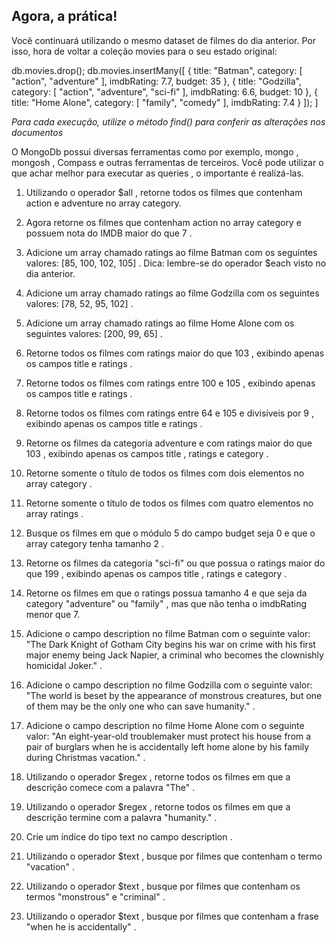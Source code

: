 ## Agora, a prática!
Você continuará utilizando o mesmo dataset de filmes do dia anterior. Por isso, hora de voltar a coleção movies para o seu estado original:

db.movies.drop();
db.movies.insertMany([
  {
    title: "Batman",
    category: [
      "action",
      "adventure"
    ],
    imdbRating: 7.7,
    budget: 35
  },
  {
    title: "Godzilla",
    category: [
      "action",
      "adventure",
      "sci-fi"
    ],
    imdbRating: 6.6,
    budget: 10
  },
  {
    title: "Home Alone",
    category: [
      "family",
      "comedy"
    ],
    imdbRating: 7.4
  }
]);
]


*Para cada execução, utilize o método find() para conferir as alterações nos documentos*

O MongoDb possui diversas ferramentas como por exemplo, mongo , mongosh , Compass e outras ferramentas de terceiros. Você pode utilizar o que achar melhor para executar as queries , o importante é realizá-las.

1. Utilizando o operador $all , retorne todos os filmes que contenham action e adventure no array category.

2. Agora retorne os filmes que contenham action no array category e possuem nota do IMDB maior do que 7 .

3. Adicione um array chamado ratings ao filme Batman com os seguintes valores: [85, 100, 102, 105] . Dica: lembre-se do operador $each visto no dia anterior.

4. Adicione um array chamado ratings ao filme Godzilla com os seguintes valores: [78, 52, 95, 102] .

5. Adicione um array chamado ratings ao filme Home Alone com os seguintes valores: [200, 99, 65] .

6. Retorne todos os filmes com ratings maior do que 103 , exibindo apenas os campos title e ratings .

7. Retorne todos os filmes com ratings entre 100 e 105 , exibindo apenas os campos title e ratings .

8. Retorne todos os filmes com ratings entre 64 e 105 e divisíveis por 9 , exibindo apenas os campos title e ratings .

9. Retorne os filmes da categoria adventure e com ratings maior do que 103 , exibindo apenas os campos title , ratings e category .

10. Retorne somente o título de todos os filmes com dois elementos no array category .

11. Retorne somente o título de todos os filmes com quatro elementos no array ratings .

12. Busque os filmes em que o módulo 5 do campo budget seja 0 e que o array category tenha tamanho 2 .

13. Retorne os filmes da categoria "sci-fi" ou que possua o ratings maior do que 199 , exibindo apenas os campos title , ratings e category .

14. Retorne os filmes em que o ratings possua tamanho 4 e que seja da category "adventure" ou "family" , mas que não tenha o imdbRating menor que 7.

15. Adicione o campo description no filme Batman com o seguinte valor: "The Dark Knight of Gotham City begins his war on crime with his first major enemy being Jack Napier, a criminal who becomes the clownishly homicidal Joker." .

16. Adicione o campo description no filme Godzilla com o seguinte valor: "The world is beset by the appearance of monstrous creatures, but one of them may be the only one who can save humanity." .

17. Adicione o campo description no filme Home Alone com o seguinte valor: "An eight-year-old troublemaker must protect his house from a pair of burglars when he is accidentally left home alone by his family during Christmas vacation." .

18. Utilizando o operador $regex , retorne todos os filmes em que a descrição comece com a palavra "The" .

19. Utilizando o operador $regex , retorne todos os filmes em que a descrição termine com a palavra "humanity." .

20. Crie um índice do tipo text no campo description .

21. Utilizando o operador $text , busque por filmes que contenham o termo "vacation" .

22. Utilizando o operador $text , busque por filmes que contenham os termos "monstrous" e "criminal" .

23. Utilizando o operador $text , busque por filmes que contenham a frase "when he is accidentally" .


